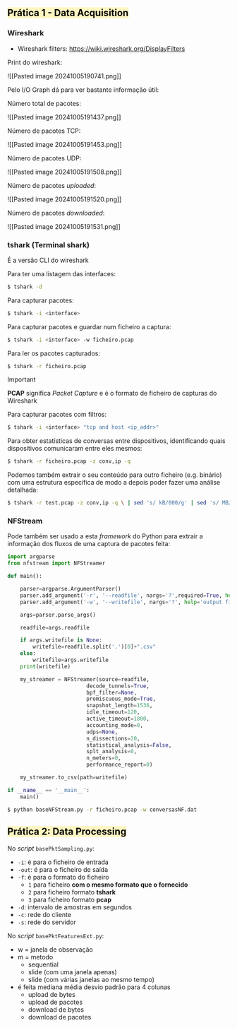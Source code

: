 ## <mark style="background: #FFF3A3A6;">Prática 1 - Data Acquisition</mark>

### Wireshark

- Wireshark filters: https://wiki.wireshark.org/DisplayFilters

Print do wireshark:

![[Pasted image 20241005190741.png]]

Pelo I/O Graph dá para ver bastante informação útil:

Número total de pacotes:

![[Pasted image 20241005191437.png]]

Número de pacotes TCP:

![[Pasted image 20241005191453.png]]

Número de pacotes UDP:

![[Pasted image 20241005191508.png]]

Número de pacotes *uploaded*:

![[Pasted image 20241005191520.png]]

Número de pacotes *downloaded*:

![[Pasted image 20241005191531.png]]

### tshark (Terminal shark)

É a versão CLI do wireshark

Para ter uma listagem das interfaces:

```bash
$ tshark -d
```

Para capturar pacotes:

```bash
$ tshark -i <interface>
```

Para capturar pacotes e guardar num ficheiro a captura:

```bash
$ tshark -i <interface> -w ficheiro.pcap
```

Para ler os pacotes capturados:

```bash
$ tshark -r ficheiro.pcap
```

>[!important]
>**PCAP** significa *Packet Capture* e é o formato de ficheiro de capturas do Wireshark

Para capturar pacotes com filtros:

```bash
$ tshark -i <interface> "tcp and host <ip_addr>"
```

Para obter estatísticas de conversas entre dispositivos, identificando quais dispositivos comunicaram entre eles mesmos:

```bash
$ tshark -r ficheiro.pcap -z conv,ip -q
```

Podemos também extrair o seu conteúdo para outro ficheiro (e.g. binário) com uma estrutura específica de modo a depois poder fazer uma análise detalhada:

```bash
$ tshark -r test.pcap -z conv,ip -q \ | sed 's/ kB/000/g' | sed 's/ MB/000000/g' | \ | grep "^[0-9]" | tr -d "[:alpha:],<>-" | sed "s/ \+/ /g" \ | awk '{print $9, $1, $2, $3, $4, $5, $6, $10}' | sort -n > conversas.dat
```

### NFStream

Pode também ser usado a esta *framework* do Python para extrair a informação dos fluxos de uma captura de pacotes feita:

```python
import argparse
from nfstream import NFStreamer

def main():

    parser=argparse.ArgumentParser()
    parser.add_argument('-r', '--readfile', nargs='?',required=True, help='input file')
    parser.add_argument('-w', '--writefile', nargs='?', help='output file')

    args=parser.parse_args()

    readfile=args.readfile

    if args.writefile is None:
        writefile=readfile.split('.')[0]+".csv"
    else:
        writefile=args.writefile
    print(writefile)

    my_streamer = NFStreamer(source=readfile,
                         decode_tunnels=True,
                         bpf_filter=None,
                         promiscuous_mode=True,
                         snapshot_length=1536,
                         idle_timeout=120,
                         active_timeout=1800,
                         accounting_mode=0,
                         udps=None,
                         n_dissections=20,
                         statistical_analysis=False,
                         splt_analysis=0,
                         n_meters=0,
                         performance_report=0)

    my_streamer.to_csv(path=writefile)

if __name__ == '__main__':
    main()
```

```bash
$ python baseNFStream.py -r ficheiro.pcap -w conversasNF.dat
```

## <mark style="background: #FFF3A3A6;">Prática 2: Data Processing</mark>

No *script* `basePktSampling.py`:
- `-i`: é para o ficheiro de entrada
- `-out`: é para o ficheiro de saída
- `-f`: é para o formato do ficheiro
	- `1` para ficheiro **com o mesmo formato que o fornecido**
	- `2` para ficheiro formato **tshark**
	- `3` para ficheiro formato **pcap**
- `-d`: intervalo de amostras em segundos
- `-c`: rede do cliente
- `-s`: rede do servidor

No *script* `basePktFeaturesExt.py`:
- w = janela de observação
- m = metodo
	- sequential
	- slide (com uma janela apenas)
	- slide (com várias janelas ao mesmo tempo)
- é feita mediana média desvio padrão para 4 colunas
	- upload de bytes
	- upload de pacotes
	- download de bytes
	- download de pacotes